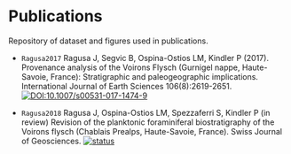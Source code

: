 # Publications

Repository of dataset and figures used in publications.

+ `Ragusa2017` Ragusa J, Segvic B, Ospina-Ostios LM, Kindler P (2017). Provenance analysis of the Voirons Flysch (Gurnigel nappe, Haute-Savoie, France): Stratigraphic and paleogeographic implications. International Journal of Earth Sciences 106(8):2619-2651. 
[![DOI:10.1007/s00531-017-1474-9](https://zenodo.org/badge/DOI/10.1007/s00531-017-1474-9.svg)](https://doi.org/10.1007/s00531-017-1474-9)

+ `Ragusa2018` Ragusa J, Ospina-Ostios LM, Spezzaferri S, Kindler P (in review) Revision of the planktonic foraminiferal biostratigraphy of the Voirons flysch (Chablais Prealps, Haute-Savoie, France). Swiss Journal of Geosciences. [![status](https://img.shields.io/badge/status-submitted-blue.svg?style=flat)](https://link.springer.com/journal/volumesAndIssues/15)
